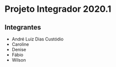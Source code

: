 # Projeto Integrador 2020.1
## Integrantes
  - André Luiz Dias Custódio
  - Caroline
  - Denise
  - Fábio
  - Wilson
